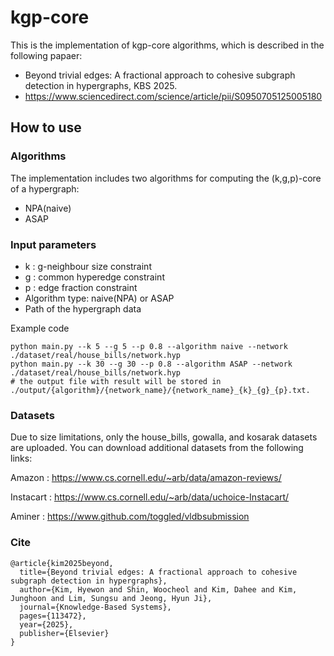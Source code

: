 # kgp-core
This is the implementation of kgp-core algorithms, which is described in the following papaer:
- Beyond trivial edges: A fractional approach to cohesive subgraph detection in hypergraphs, KBS 2025.
- https://www.sciencedirect.com/science/article/pii/S0950705125005180

## How to use

### Algorithms
The implementation includes two algorithms for computing the (k,g,p)-core of a hypergraph:
- NPA(naive)
- ASAP


### Input parameters
  - k : g-neighbour size constraint
  - g : common hyperedge constraint
  - p : edge fraction constraint
  - Algorithm type: naive(NPA) or ASAP
  - Path of the hypergraph data

Example code
```
python main.py --k 5 --g 5 --p 0.8 --algorithm naive --network ./dataset/real/house_bills/network.hyp
python main.py --k 30 --g 30 --p 0.8 --algorithm ASAP --network ./dataset/real/house_bills/network.hyp
# the output file with result will be stored in ./output/{algorithm}/{network_name}/{network_name}_{k}_{g}_{p}.txt.
```

### Datasets
Due to size limitations, only the house_bills, gowalla, and kosarak datasets are uploaded.
You can download additional datasets from the following links:

Amazon : https://www.cs.cornell.edu/~arb/data/amazon-reviews/

Instacart : https://www.cs.cornell.edu/~arb/data/uchoice-Instacart/

Aminer : https://www.github.com/toggled/vldbsubmission


### Cite
```
@article{kim2025beyond,
  title={Beyond trivial edges: A fractional approach to cohesive subgraph detection in hypergraphs},
  author={Kim, Hyewon and Shin, Woocheol and Kim, Dahee and Kim, Junghoon and Lim, Sungsu and Jeong, Hyun Ji},
  journal={Knowledge-Based Systems},
  pages={113472},
  year={2025},
  publisher={Elsevier}
}
```
